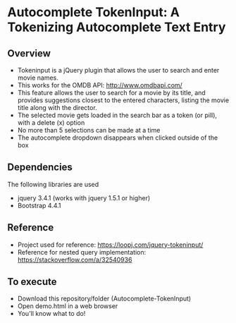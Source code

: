 Autocomplete TokenInput: A Tokenizing Autocomplete Text Entry
=======================================================

Overview
--------
- Tokeninput is a jQuery plugin that allows the user to search and enter movie names.
- This works for the OMDB API: http://www.omdbapi.com/
- This feature allows the user to search for a movie by its title, and provides suggestions closest to the entered characters, listing the movie title along with the director.
- The selected movie gets loaded in the search bar as a token (or pill), with a delete (x) option
- No more than 5 selections can be made at a time
- The autocomplete dropdown disappears when clicked outside of the box

Dependencies
------------
The following libraries are used
- jquery 3.4.1 (works with jquery 1.5.1 or higher)
- Bootstrap 4.4.1

Reference
---------
- Project used for reference: https://loopj.com/jquery-tokeninput/
- Reference for nested query implementation: https://stackoverflow.com/a/32540936

To execute
----------
- Download this repository/folder (Autocomplete-TokenInput)
- Open demo.html in a web browser
- You'll know what to do!